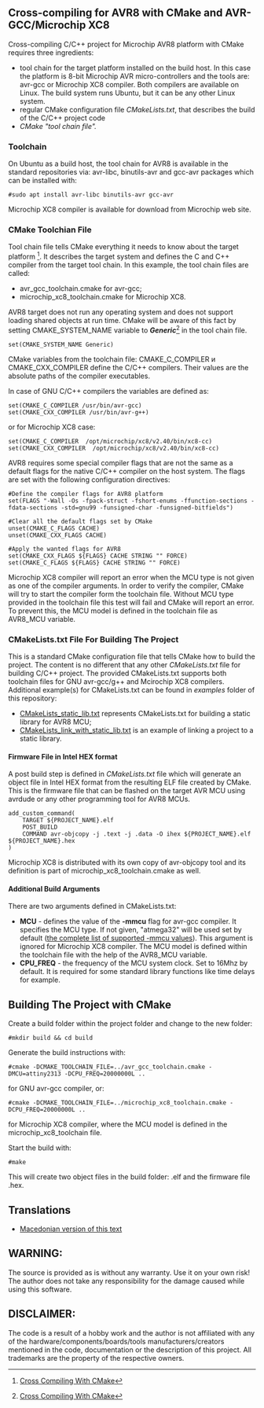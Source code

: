 ## Cross-compiling for AVR8 with CMake and AVR-GCC/Microchip XC8

Cross-compiling C/C++ project for Microchip AVR8 platform with CMake requires three ingredients:
 - tool chain for the target platform installed on the build host. In this case the platform is 8-bit Microchip AVR micro-controllers and the tools are: avr-gcc or Microchip XC8 compiler. Both compilers are available on Linux. The build system runs Ubuntu, but it can be any other Linux system.
 - regular CMake configuration file *CMakeLists.txt*, that describes the build of the C/C++ project code
 - *CMake "tool chain file".*

### Toolchain

On Ubuntu as a build host, the tool chain for AVR8 is available in the standard repositories via: avr-libc, binutils-avr and gcc-avr packages which can be installed with:
```
#sudo apt install avr-libc binutils-avr gcc-avr
```
Microchip XC8 compiler is available for download from Microchip web site.

### CMake Toolchian File

Tool chain file tells CMake everything it needs to know about the target platform [^1]. It describes the target system and defines the C and C++ compiler from the target tool chain.
In this example, the tool chain files are called:
 - avr_gcc_toolchain.cmake for avr-gcc;
 - microchip_xc8_toolchain.cmake for Microchip XC8.

AVR8 target does not run any operating system and does not support loading shared objects at run time. CMake will be aware of this fact by setting CMAKE_SYSTEM_NAME variable to **_Generic_**[^1] in the tool chain file. 
```
set(CMAKE_SYSTEM_NAME Generic)
```
CMake variables from the toolchain file: CMAKE_C_COMPILER и CMAKE_CXX_COMPILER define the C/C++ compilers. Their values are the absolute paths of the compiler executables.

In case of GNU C/C++ compilers  the variables are defined as:
```
set(CMAKE_C_COMPILER /usr/bin/avr-gcc)
set(CMAKE_CXX_COMPILER /usr/bin/avr-g++)
```
or for Microchip XC8 case:
```
set(CMAKE_C_COMPILER  /opt/microchip/xc8/v2.40/bin/xc8-cc)
set(CMAKE_CXX_COMPILER  /opt/microchip/xc8/v2.40/bin/xc8-cc)
```

AVR8 requires some special compiler flags that are not the same as a default flags for the native C/C++ compiler on the host system. The flags are set with the following configuration directives:
```
#Define the compiler flags for AVR8 platform
set(FLAGS "-Wall -Os -fpack-struct -fshort-enums -ffunction-sections -fdata-sections -std=gnu99 -funsigned-char -funsigned-bitfields")

#Clear all the default flags set by CMake
unset(CMAKE_C_FLAGS CACHE)
unset(CMAKE_CXX_FLAGS CACHE)

#Apply the wanted flags for AVR8
set(CMAKE_CXX_FLAGS ${FLAGS} CACHE STRING "" FORCE)
set(CMAKE_C_FLAGS ${FLAGS} CACHE STRING "" FORCE)
```
Microchip XC8 compiler will report an error when the MCU type is not given as one of the compiler arguments. In order to verify the compiler, CMake will try to start the compiler form the toolchain file. Without MCU type provided in the toolchain file this test will fail and CMake will report an error. To prevent this, the MCU model is defined in the toolchain file as AVR8_MCU variable.

### CMakeLists.txt File For Building The Project

This is a standard CMake configuration file that tells CMake how to build the project. The content is no different that any other _CMakeLists.txt_ file for building C/C++ project. The provided CMakeLists.txt  supports  both toolchain files for GNU avr-gcc/g++ and Mcirochip XC8 compilers.
Additional example(s) for CMakeLists.txt can be found in _examples_ folder of this repository:
- [CMakeLists_static_lib.txt](examples/CMakeLists_static_lib.txt) represents CMakeLists.txt for building a static library for AVR8 MCU;
- [CMakeLists_link_with_static_lib.txt](examples/CMakeLists_link_with_static_lib.txt) is an example of linking a project to a static library.


#### Firmware File in Intel HEX format

A post build step is defined in _CMakeLists.txt_ file which will generate an object file in Intel HEX format from the resulting ELF file created by CMake. This is the firmware file that can be flashed on the target AVR MCU using avrdude or any other programming tool for AVR8 MCUs.
```
add_custom_command(
    TARGET ${PROJECT_NAME}.elf
    POST_BUILD
    COMMAND avr-objcopy -j .text -j .data -O ihex ${PROJECT_NAME}.elf ${PROJECT_NAME}.hex 
)
```
Microchip XC8 is distributed with  its own copy of avr-objcopy tool and its definition is part of microchip_xc8_toolchain.cmake as well.


#### Additional Build Arguments

There are two arguments defined in CMakeLists.txt:
 - __MCU__ - defines the value of the __-mmcu__ flag for avr-gcc compiler. It specifies the MCU type. If not  given, "atmega32" will be used set by default ([the complete list of supported -mmcu values](https://onlinedocs.microchip.com/pr/GUID-317042D4-BCCE-4065-BB05-AC4312DBC2C4-en-US-2/index.html)). This argument is ignored for Microchip XC8 compiler. The MCU model is defined within the toolchain file with the help of the AVR8_MCU variable.
  - __CPU_FREQ__ - the frequency of the MCU system clock. Set to 16Mhz by default. It is required for some standard library functions like time delays for example.
  
## Building The Project with CMake

Create a build folder within the project folder and change to the new folder:
```
#mkdir build && cd build
```
Generate the build instructions with:
```
#cmake -DCMAKE_TOOLCHAIN_FILE=../avr_gcc_toolchain.cmake -DMCU=attiny2313 -DCPU_FREQ=20000000L ..
```
for GNU avr-gcc compiler, or:
```
#cmake -DCMAKE_TOOLCHAIN_FILE=../microchip_xc8_toolchain.cmake -DCPU_FREQ=20000000L ..
```
for Microchip XC8 compiler, where the MCU model is defined in the microchip_xc8_toolchain file.

Start the build with:
```
#make
```
This will create two object files in the build folder: .elf and the firmware file .hex.

## Translations
- [Macedonian version of this text](translations/README_mk.md)

## WARNING:
The source is provided as is without any warranty. Use it on your own risk!
The author does not take any responsibility for the damage caused while using this software.

## DISCLAIMER: 
The code is a result of a hobby work and the author is not affiliated with any of the hardware/components/boards/tools manufacturers/creators mentioned in the code, documentation or the description of this project. All trademarks are the property of the respective owners.

[^1]: [Cross Compiling With CMake](https://cmake.org/cmake/help/book/mastering-cmake/chapter/Cross%20Compiling%20With%20CMake.html)
